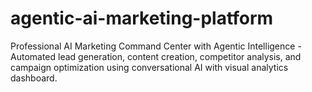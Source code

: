 # agentic-ai-marketing-platform
Professional AI Marketing Command Center with Agentic Intelligence - Automated lead generation, content creation, competitor analysis, and campaign optimization using conversational AI with visual analytics dashboard.
